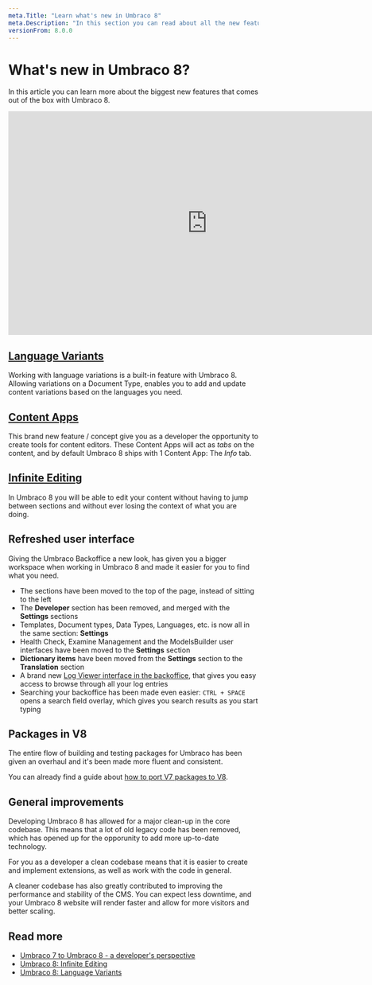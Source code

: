 ```yaml
---
meta.Title: "Learn what's new in Umbraco 8"
meta.Description: "In this section you can read about all the new features and changes in Umbraco 8."
versionFrom: 8.0.0
---
```


# What's new in Umbraco 8?

In this article you can learn more about the biggest new features that comes out of the box with Umbraco 8.

<iframe width="800" height="450" src="https://www.youtube.com/embed/g5qwzmxiWJU?rel=0" frameborder="0" allow="autoplay; encrypted-media" allowfullscreen></iframe>

## [Language Variants](../Getting-Started/Backoffice/Variants)

Working with language variations is a built-in feature with Umbraco 8. Allowing variations on a Document Type, enables you to add and update content variations based on the languages you need.

## [Content Apps](../Extending/Content-Apps)

This brand new feature / concept give you as a developer the opportunity to create tools for content editors. These Content Apps will act as *tabs* on the content, and by default Umbraco 8 ships with 1 Content App: The *Info* tab.

## [Infinite Editing](Backoffice/Infinite-editing)

In Umbraco 8 you will be able to edit your content without having to jump between sections and without ever losing the context of what you are doing.

## Refreshed user interface

Giving the Umbraco Backoffice a new look, has given you a bigger workspace when working in Umbraco 8 and made it easier for you to find what you need.

- The sections have been moved to the top of the page, instead of sitting to the left
- The **Developer** section has been removed, and merged with the **Settings** sections
- Templates, Document types, Data Types, Languages, etc. is now all in the same section: **Settings**
- Health Check, Examine Management and the ModelsBuilder user interfaces have been moved to the **Settings** section
- **Dictionary items** have been moved from the **Settings** section to the **Translation** section
- A brand new [Log Viewer interface in the backoffice](Backoffice/LogViewer), that gives you easy access to browse through all your log entries
- Searching your backoffice has been made even easier: `CTRL + SPACE` opens a search field overlay, which gives you search results as you start typing

## Packages in V8

The entire flow of building and testing packages for Umbraco has been given an overhaul and it's been made more fluent and consistent. 

You can already find a guide about [how to port V7 packages to V8](../Tutorials/Porting-Packages-V8).

## General improvements

Developing Umbraco 8 has allowed for a major clean-up in the core codebase. This means that a lot of old legacy code has been removed, which has opened up for the opporunity to add more up-to-date technology.

For you as a developer a clean codebase means that it is easier to create and implement extensions, as well as work with the code in general.

A cleaner codebase has also greatly contributed to improving the performance and stability of the CMS. You can expect less downtime, and your Umbraco 8 website will render faster and allow for more visitors and better scaling.

## Read more

- [Umbraco 7 to Umbraco 8 - a developer's perspective](https://umbraco.com/blog/umbraco-7-to-umbraco-8-a-developer-s-perspective/)
- [Umbraco 8: Infinite Editing](https://umbraco.com/blog/umbraco-8-infinite-editing/)
- [Umbraco 8: Language Variants](https://umbraco.com/blog/umbraco-8-language-variants/)
